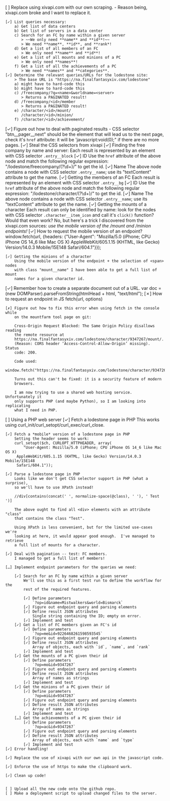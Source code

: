 [ ] Replace using xivapi.com with our own scraping.
    - Reason being, xivapi.com broke and I want to replace it.

    [✓] List queries necessary:
        a) Get list of data centers
        b) Get list of servers in a data center
        c) Search for an FC by name within a given server
           > ~~We only need **name** and **id**!~~
           > We need **name**, **id**, and **rank*!
        d) Get a list of all members of an FC
           > We only need **name** and **id**!
        e) Get a list of all mounts and minions of a PC
           > We only need **names**!
        f) Get a list of all the achievements of a PC
           > We need **names** and **categories**.
    [✓] Determine the relevant queries/URLs for the lodestone site:
        > The base URL is "https://na.finalfantasyxiv.com/lodestone"
        a) might have to hard-code this
        b) might have to hard-code this
        c) /freecompany/?q=<name>&worldname=<server>
           > Returns a PAGINATED result!
        d) /freecompany/<id>/member
           > Returns a PAGINATED result!
        e) /character/<id>/mount/
           /character/<id>/minion/
        f) /character/<id>/achievement/

[✓] Figure out how to deal with paginated results
    - CSS selector "btn__pager__next" should be the element that will lead us to 
      the next page, check it's `href` attribute: it will be 
      'javascript:void(0);" if there are no more pages.
[✓] Steal the CSS selectors from xivapi
    [✓] Finding the free company by name and server:
        Each result is represented by an element with CSS selector 
        `.entry__block`
        [✓] ID
            Use the `href` attribute of the above node and match the following 
            regular expression: "/lodestone/freecompany/(?<ID>\\d+)/" to get the 
            id.
        [✓] Name
            The above node contains a node with CSS selector `.entry__name`; use 
            its "textContent" attribute to get the name.
    [✓] Getting the members of an FC
        Each result is represented by an element with CSS selector `.entry__bg`
        [✓] ID
            Use the `href` attribute of the above node and match the following 
            regular expression: "/lodestone/character/(?<ID>\\d+)/" to get the 
            id.
        [✓] Name
            The above node contains a node with CSS selector `.entry__name`; use 
            its "textContent" attribute to get the name.
    [✓] Getting the mounts of a character
        Each result can only be identified by name: look for the nodes with CSS 
        selector `.character__item_icon` and call it's `click()` function?  
        Would that even work?
        No, but here's a trick I discovered from the xivapi.com sources: *use 
        the mobile version of the /mount and /minion endpoints!*
        [✓] How to request the mobile version of an endpoint?
            window.fetch(url, {headers: {"User-Agent": "Mozilla/5.0 (iPhone; CPU 
                iPhone OS 14_6 like Mac OS X) AppleWebKit/605.1.15 (KHTML, like 
                Gecko) Version/14.0.3 Mobile/15E148 Safari/604.1"}});

    [✓] Getting the minions of a character
        Using the mobile version of the endpoint + the selection of <span> nodes 
        with class "mount__name" I have been able to get a full list of mount 
        names for a given character id.


[✓] Remember how to create a separate document out of a URL.
    var doc = (new DOMParser).parseFromString(htmlHead + html, "text/html");
[✗] How to request an endpoint in JS
    fetch(url, options)

    [✗] Figure out how to fix this error when using fetch in the console while 
        on the mountfarm tool page on git:

        Cross-Origin Request Blocked: The Same Origin Policy disallows reading 
        the remote resource at 
        https://na.finalfantasyxiv.com/lodestone/character/9347267/mount/.  
        (Reason: CORS header ‘Access-Control-Allow-Origin’ missing). Status 
        code: 200.

        Code used: 
        window.fetch("https://na.finalfantasyxiv.com/lodestone/character/9347267/mount/").then((response)=>console.log(response.body.includes("mount__name")));

        Turns out this can't be fixed: it is a security feature of modern 
        browsers.

        I am now trying to use a shared web hosting service.  Unfortunately it 
        only supports PHP (and maybe Python), so I am looking into replicating 
        what I need in PHP.

[ ] Using a PHP web server
    [✓] Fetch a lodestone page in PHP
        This works using curl_init/curl_setopt/curl_exec/curl_close.

    [✓] Fetch a *mobile* version of a lodestone page in PHP
        Setting the header seems to work:
        curl_setopt($ch, CURLOPT_HTTPHEADER, array(
            "User-Agent: Mozilla/5.0 (iPhone; CPU iPhone OS 14_6 like Mac OS X) 
         AppleWebKit/605.1.15 (KHTML, like Gecko) Version/14.0.3 Mobile/15E148 
         Safari/604.1"));

    [✓] Parse a lodestone page in PHP
        Looks like we don't get CSS selector support in PHP (what a surprise), 
        so we'll have to use XPath instead!

        //div[contains(concat(' ', normalize-space(@class), ' '), ' Test ')]

        The above ought to find all <div> elements with an attribute "class" 
        that contains the class "Test".

        Using XPath is less convenient, but for the limited use-cases we're 
        looking at here, it would appear good enough.  I've managed to retrieve 
        a full list of mounts for a character.

    [✓] Deal with pagination -- test: FC members.
        I managed to get a full list of members!

    […] Implement endpoint parameters for the queries we need:

        [✓] Search for an FC by name within a given server
            We'll use this as a first test run to define the workflow for the 
            rest of the required features.

            [✓] Define parameters
                `?op=id&name=Mistwalkers&world=Bismarck`
            [✓] Figure out endpoint query and parsing elements
            [✓] Define result JSON attributes
                Single string containing the ID; empty on error.
            [✓] Implement and test
        [✓] Get a list of FC members given an FC's id
            [✓] Define parameters
                `?op=me&id=9226468261598593545`
            [✓] Figure out endpoint query and parsing elements
            [✓] Define result JSON attributes
                Array of objects, each with `id`, `name`, and `rank`
            [✓] Implement and test
        [✓] Get the mounts of a PC given their id
            [✓] Define parameters
                `?op=mo&id=9347267`
            [✓] Figure out endpoint query and parsing elements
            [✓] Define result JSON attributes
                Array of names as strings
            [✓] Implement and test
        [✓] Get the minions of a PC given their id
            [✓] Define parameters
                `?op=mi&id=9347267`
            [✓] Figure out endpoint query and parsing elements
            [✓] Define result JSON attributes
                Array of names as strings
            [✓] Implement and test
        […] Get the achievements of a PC given their id
            [✓] Define parameters
                `?op=ac&id=9347267`
            [✓] Figure out endpoint query and parsing elements
            [✓] Define result JSON attributes
                Array of objects, each with `name` and `type`
            [✓] Implement and test
    [✓] Error handling!

    [✓] Replace the use of xivapi with our own api in the javascript code.

    [✓] Enforce the use of https to make the clipboard work.

    [✓] Clean up code!


    [ ] Upload all the new code onto the github repo.
    [ ] Make a deployment script to upload changed files to the server.

